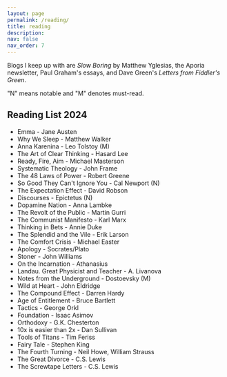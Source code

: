 ```yaml
---
layout: page
permalink: /reading/
title: reading
description: 
nav: false
nav_order: 7
---
```


Blogs I keep up with are *Slow Boring* by Matthew Yglesias, the Aporia newsletter, Paul Graham's essays, and Dave Green's *Letters from Fiddler's Green*. 

"N" means notable and "M" denotes must-read. 
## Reading List 2024
- Emma - Jane Austen
- Why We Sleep - Matthew Walker
- Anna Karenina - Leo Tolstoy (M)
- The Art of Clear Thinking - Hasard Lee
- Ready, Fire, Aim - Michael Masterson
- Systematic Theology - John Frame
- The 48 Laws of Power - Robert Greene
- So Good They Can't Ignore You - Cal Newport (N)
- The Expectation Effect - David Robson
- Discourses - Epictetus (N)
- Dopamine Nation - Anna Lambke
- The Revolt of the Public - Martin Gurri
- The Communist Manifesto - Karl Marx
- Thinking in Bets - Annie Duke
- The Splendid and the Vile - Erik Larson
- The Comfort Crisis - Michael Easter
- Apology - Socrates/Plato
- Stoner - John Williams
- On the Incarnation - Athanasius
- Landau. Great Physicist and Teacher - A. Livanova
- Notes from the Underground - Dostoevsky (M)
- Wild at Heart - John Eldridge
- The Compound Effect - Darren Hardy
- Age of Entitlement - Bruce Bartlett
- Tactics - George Orkl
- Foundation - Isaac Asimov
- Orthodoxy - G.K. Chesterton
- 10x is easier than 2x - Dan Sullivan
- Tools of Titans - Tim Feriss
- Fairy Tale - Stephen King
- The Fourth Turning - Neil Howe, William Strauss
- The Great Divorce - C.S. Lewis
- The Screwtape Letters - C.S. Lewis
